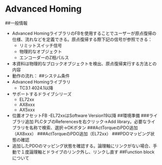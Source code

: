 # Advanced Homing 
##一般情報
- Advanced HomingライブラリのFBを使用することでユーザーが原点復帰の仕様、流れなどを定義できる。原点復帰する際下記の信号が参照できる：
  - リミットスイッチ信号
  - 物理的なオブジェクト
  - エンコーダーのZ相パルス
- 本資料は物理的なブロックオブジェクトを検出、原点復帰実行する方法との内容
- 動作の流れ：
##システム条件
- Advanced Homingライブラリ
  - TC3.1 4024.1以降
- サポートするドライブシリーズ
  - EL72xx
  - AX8xxx
  - AX5xxx
- 位置オフセットFB
  -EL72xxはSoftware Version19以降
##環境準備
###ライブラリ追加
PLCタブのReferencesを右クリック→Add library。必要なライブラリを名称で検索、選択→OKボタン
###ActTorqueのPDO追加（AX8xxx）
###ActTorqueのPDO追加（EL72xx）
###PDOマッピング状態の確認
- 追加したPDOのマッピング状態を確認する。論理軸にリンクがない場合、手動で１度論理軸とドライブのリンク外し、リンクし直す
##Function blockについて
